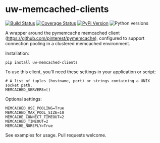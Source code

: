 # uw-memcached-clients

[![Build Status](https://github.com/uw-it-aca/uw-memcached-clients/workflows/tests/badge.svg)](https://github.com/uw-it-aca/uw-memcached-clients/actions)
[![Coverage Status](https://coveralls.io/repos/github/uw-it-aca/uw-memcached-clients/badge.svg?branch=main)](https://coveralls.io/github/uw-it-aca/uw-memcached-clients?branch=main)
[![PyPi Version](https://img.shields.io/pypi/v/uw-memcached-clients.svg)](https://pypi.python.org/pypi/uw-memcached-clients)
![Python versions](https://img.shields.io/badge/python-3.10-blue.svg)

A wrapper around the pymemcache memcached client (https://github.com/pinterest/pymemcache), configured to support connection pooling in a clustered memcached environment.

Installation:

    pip install uw-memcached-clients

To use this client, you'll need these settings in your application or script:

    # A list of tuples (hostname, port) or strings containing a UNIX socket path.
    MEMCACHED_SERVERS=[]

Optional settings:

    MEMCACHED_USE_POOLING=True
    MEMCACHED_MAX_POOL_SIZE=10
    MEMCACHE_CONNECT_TIMEOUT=2
    MEMCACHED_TIMEOUT=2
    MEMCACHE_NOREPLY=True

See examples for usage.  Pull requests welcome.
